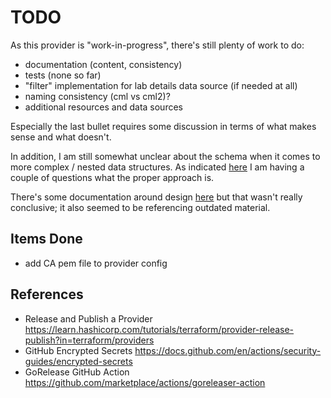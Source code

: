 # TODO

As this provider is "work-in-progress", there's still plenty of work to do:

- documentation (content, consistency)
- tests (none so far)
- "filter" implementation for lab details data source (if needed at all)
- naming consistency (cml vs cml2)?
- additional resources and data sources

Especially the last bullet requires some discussion in terms of what makes
sense and what doesn't.

In addition, I am still somewhat unclear about the schema when it comes to more
complex / nested data structures.  As indicated [here](https://discuss.hashicorp.com/t/question-nested-attribute-lists-result-in-tolist-json-output-why/39200) I am
having a couple of questions what the proper approach is.

There's some documentation around design [here](https://github.com/hashicorp/terraform-plugin-framework/tree/main/docs/design) but that wasn't really conclusive; it also seemed to be referencing
outdated material.

## Items Done

- add CA pem file to provider config

## References

- Release and Publish a Provider <https://learn.hashicorp.com/tutorials/terraform/provider-release-publish?in=terraform/providers>
- GitHub Encrypted Secrets <https://docs.github.com/en/actions/security-guides/encrypted-secrets>
- GoRelease GitHub Action <https://github.com/marketplace/actions/goreleaser-action>
